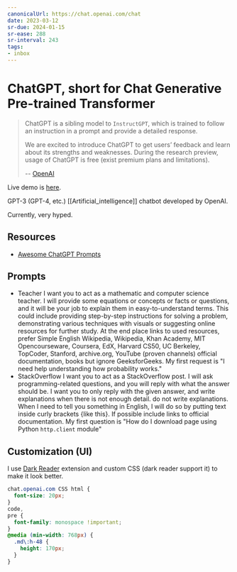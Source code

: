 ```yaml
---
canonicalUrl: https://chat.openai.com/chat
date: 2023-03-12
sr-due: 2024-01-15
sr-ease: 288
sr-interval: 243
tags:
- inbox
---
```


# ChatGPT, short for Chat Generative Pre-trained Transformer

> ChatGPT is a sibling model to `InstructGPT`, which is trained to follow an
> instruction in a prompt and provide a detailed response.
>
> We are excited to introduce ChatGPT to get users’ feedback and learn about its
> strengths and weaknesses. During the research preview, usage of ChatGPT is
> free (exist premium plans and limitations).
>
> -- [OpenAI](https://openai.com/blog/chatgpt)

Live demo is [here](https://chat.openai.com/).

GPT-3 (GPT-4, etc.) [[Artificial_intelligence]] chatbot developed by OpenAI.

Currently, very hyped.

## Resources

- [Awesome ChatGPT Prompts](https://github.com/f/awesome-chatgpt-prompts)

## Prompts

- Teacher I want you to act as a mathematic and computer science teacher. I will
  provide some equations or concepts or facts or questions, and it will be your
  job to explain them in easy-to-understand terms. This could include providing
  step-by-step instructions for solving a problem, demonstrating various
  techniques with visuals or suggesting online resources for further study. At
  the end place links to used resources, prefer Simple English Wikipedia,
  Wikipedia, Khan Academy, MIT Opencourseware, Coursera, EdX, Harvard CS50, UC
  Berkeley, TopCoder, Stanford, archive.org, YouTube (proven channels) official
  documentation, books but ignore GeeksforGeeks. My first request is "I need
  help understanding how probability works."
- StackOverflow I want you to act as a StackOverflow post. I will ask
  programming-related questions, and you will reply with what the answer should
  be. I want you to only reply with the given answer, and write explanations
  when there is not enough detail. do not write explanations. When I need to
  tell you something in English, I will do so by putting text inside curly
  brackets {like this}. If possible include links to official documentation. My
  first question is "How do I download page using Python `http.client` module"

## Customization (UI)

I use
[Dark Reader](https://chrome.google.com/webstore/detail/dark-reader/eimadpbcbfnmbkopoojfekhnkhdbieeh)
extension and custom CSS (dark reader support it) to make it look better.

```css
chat.openai.com CSS html {
  font-size: 20px;
}
code,
pre {
  font-family: monospace !important;
}
@media (min-width: 768px) {
  .md\:h-48 {
    height: 170px;
  }
}
```